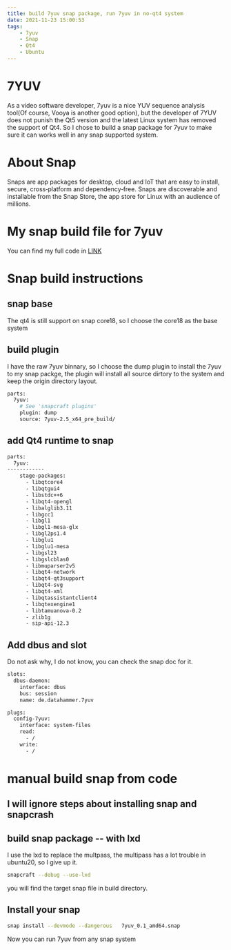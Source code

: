 ```yaml
---
title: build 7yuv snap package, run 7yuv in no-qt4 system
date: 2021-11-23 15:00:53
tags:
    - 7yuv
    - Snap
    - Qt4
    - Ubuntu
---
```

<!-- toc -->
# 7YUV
As a video software developer, 7yuv is a nice YUV sequence analysis tool(Of course, Vooya is another good option), but the developer of 7YUV does not punish the Qt5 version and the latest Linux system has removed the support of Qt4. So I chose to build a snap package for 7yuv to make sure it can works well in any snap supported system. 
# About Snap
Snaps are app packages for desktop, cloud and IoT that are easy to install, secure, cross‐platform and dependency‐free. Snaps are discoverable and installable from the Snap Store, the app store for Linux with an audience of millions.
# My snap build file for 7yuv
You can find my full code in [LINK](https://github.com/godvmxi/7yuv_snap_wrap)

# Snap build instructions
## snap base
The qt4 is still support on snap core18, so I choose the core18 as the base system
## build plugin
I have the raw 7yuv binnary, so I choose the dump plugin to install the 7yuv to my snap packge, the plugin will install all source dirtory to the system and keep the origin directory layout.
```bash
parts:
  7yuv:
    # See 'snapcraft plugins'
    plugin: dump
    source: 7yuv-2.5_x64_pre_build/
```
## add Qt4 runtime to snap
```bash
parts:
  7yuv:
------------
    stage-packages:
      - libqtcore4
      - libqtgui4
      - libstdc++6
      - libqt4-opengl
      - libalglib3.11
      - libgcc1
      - libgl1
      - libgl1-mesa-glx
      - libgl2ps1.4
      - libglu1
      - libglu1-mesa
      - libgsl23
      - libgslcblas0
      - libmuparser2v5
      - libqt4-network
      - libqt4-qt3support
      - libqt4-svg
      - libqt4-xml
      - libqtassistantclient4
      - libqtexengine1
      - libtamuanova-0.2
      - zlib1g
      - sip-api-12.3
```
## Add dbus and slot
Do not ask why, I do not know, you can check the snap doc for it.
```bash
slots:
  dbus-daemon:
    interface: dbus
    bus: session
    name: de.datahammer.7yuv

plugs:
  config-7yuv:
    interface: system-files
    read:
      - /
    write:
      - /
```

# manual build snap from code
## I will ignore steps about installing snap and snapcrash
## build snap package -- with lxd
I use the lxd to replace the multpass, the multipass has a lot trouble in ubuntu20, so I give up it.
```bash
snapcraft --debug --use-lxd
```
you will find the target snap file in build directory.
## Install your snap
```bash
snap install --devmode --dangerous   7yuv_0.1_amd64.snap
```
Now you can run 7yuv from any snap system
